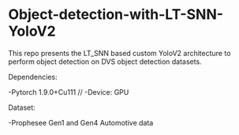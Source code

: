 # Object-detection-with-LT-SNN-YoloV2
This repo presents the LT_SNN based custom YoloV2 architecture to perform object detection on DVS object detection datasets.

Dependencies:

  -Pytorch 1.9.0+Cu111 //
  -Device: GPU
  
Dataset:

  -Prophesee Gen1 and Gen4 Automotive data
